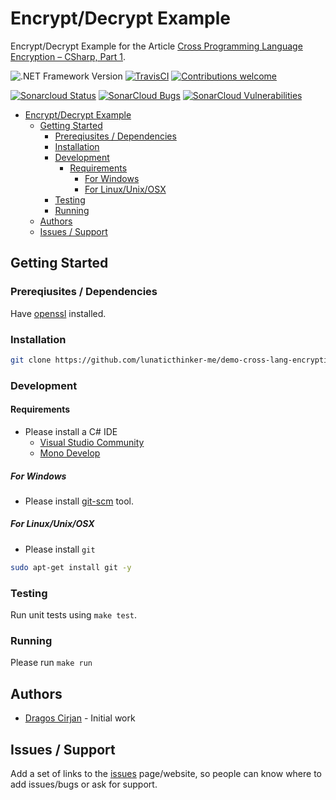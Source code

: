 # Encrypt/Decrypt Example

Encrypt/Decrypt Example for the Article [Cross Programming Language Encryption – CSharp, Part 1](https://lunaticthinker.me/index.php/cross-programming-language-encryption-csharp-part-1/).

![.NET Framework Version](https://img.shields.io/badge/.NET-4.6.1-brightgreen)
[![TravisCI](https://travis-ci.org/lunaticthinker-me/demo-cross-lang-encryption-cs.svg?branch=master)](https://travis-ci.org/lunaticthinker-me/demo-cross-lang-encryption-cs)
[![Contributions welcome](https://img.shields.io/github/contributors/lunaticthinker-me/demo-cross-lang-encryption-cs)](https://img.shields.io/github/contributors/lunaticthinker-me/demo-cross-lang-encryption-cs)

[![Sonarcloud Status](https://sonarcloud.io/api/project_badges/measure?project=lunaticthinker-me_demo-cross-lang-encryption-cs&metric=alert_status)](https://sonarcloud.io/dashboard?id=lunaticthinker-me_demo-cross-lang-encryption-cs)
[![SonarCloud Bugs](https://sonarcloud.io/api/project_badges/measure?project=lunaticthinker-me_demo-cross-lang-encryption-cs&metric=bugs)](https://sonarcloud.io/component_measures/metric/reliability_rating/list?id=lunaticthinker-me_demo-cross-lang-encryption-cs)
[![SonarCloud Vulnerabilities](https://sonarcloud.io/api/project_badges/measure?project=lunaticthinker-me_demo-cross-lang-encryption-cs&metric=vulnerabilities)](https://sonarcloud.io/component_measures/metric/security_rating/list?id=lunaticthinker-me_demo-cross-lang-encryption-cs)

<!--
[![Donate to this project using Patreon](https://img.shields.io/badge/patreon-donate-yellow.svg)](https://patreon.com/dragoscirjan)
[![Donate to this project using Paypal](https://img.shields.io/badge/paypal-donate-yellow.svg)](https://www.paypal.com/cgi-bin/webscr?cmd=_s-xclick&hosted_button_id=UMMN8JPLVAUR4&source=url)
[![Donate to this project using Flattr](https://img.shields.io/badge/flattr-donate-yellow.svg)](https://flattr.com/profile/balupton)
[![Donate to this project using Liberapay](https://img.shields.io/badge/liberapay-donate-yellow.svg)](https://liberapay.com/dragoscirjan)
[![Donate to this project using Thanks App](https://img.shields.io/badge/thanksapp-donate-yellow.svg)](https://givethanks.app/donate/npm/badges)
[![Donate to this project using Boost Lab](https://img.shields.io/badge/boostlab-donate-yellow.svg)](https://boost-lab.app/dragoscirjan/badges)
[![Donate to this project using Buy Me A Coffee](https://img.shields.io/badge/buy%20me%20a%20coffee-donate-yellow.svg)](https://buymeacoffee.com/balupton)
[![Donate to this project using Open Collective](https://img.shields.io/badge/open%20collective-donate-yellow.svg)](https://opencollective.com/dragoscirjan)
[![Donate to this project using Cryptocurrency](https://img.shields.io/badge/crypto-donate-yellow.svg)](https://dragoscirjan.me/crypto)
[![Donate to this project using Paypal](https://img.shields.io/badge/paypal-donate-yellow.svg)](https://dragoscirjan.me/paypal)
[![Buy an item on our wishlist for us](https://img.shields.io/badge/wishlist-donate-yellow.svg)](https://dragoscirjan.me/wishlist)
-->

- [Encrypt/Decrypt Example](#encryptdecrypt-example)
  - [Getting Started](#getting-started)
    - [Prereqiusites / Dependencies](#prereqiusites--dependencies)
    - [Installation](#installation)
    - [Development](#development)
      - [Requirements](#requirements)
        - [For Windows](#for-windows)
        - [For Linux/Unix/OSX](#for-linuxunixosx)
    - [Testing](#testing)
    - [Running](#running)
  - [Authors](#authors)
  - [Issues / Support](#issues--support)

<!-- /TOC -->

## Getting Started

### Prereqiusites / Dependencies

Have [openssl]() installed.

### Installation

```bash
git clone https://github.com/lunaticthinker-me/demo-cross-lang-encryption-cs
```

### Development

#### Requirements

- Please install a C# IDE
  - [Visual Studio Community](https://visualstudio.microsoft.com/vs/community/)
  - [Mono Develop](https://www.monodevelop.com/)

##### For Windows

- Please install [git-scm](https://git-scm.com/download/win) tool.

##### For Linux/Unix/OSX

- Please install `git`

```bash
sudo apt-get install git -y
```

### Testing

Run unit tests using `make test`.

### Running

Please run `make run`

## Authors

- [Dragos Cirjan](mailto:dragos.cirjan@gmail.com) - Initial work

## Issues / Support

Add a set of links to the [issues](/lunaticthinker-me/demo-cross-lang-encryption-cs/issues) page/website, so people can know where to add issues/bugs or ask for support.

<!-- ## Changelog

Small changelog history. The rest should be added to [CHANGELOG.md](CHANGELOG.md).

See here a template for changelogs: https://keepachangelog.com/en/1.0.0/

Also see this tool for automatically generating them: https://www.npmjs.com/package/changelog -->
